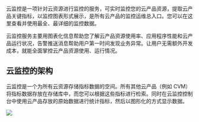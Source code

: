 云监控是一项针对云资源进行监控的服务，可实时监控您的云产品资源，提取云产品关键指标，以监控图表形式展示，是所有云产品的监控运维总入口。您可以在这里查看并使用最全、最详细的监控数据。

云监控服务主要用图表化信息帮助您了解云产品资源使用率、应用程序性能和云产品运行状况，告警推送消息帮助用户第一时间发现业务异常。让用户无需额外开发成本，就能全面掌控云产品资源使用、运行情况。

## 云监控的架构

云监控是一个为所有云资源存储指标数据的空间。所有其他云产品（例如 CVM）将指标数据存放在存储库中，而您可以根据这些指标进行检索。同时在云监控控制台中使用云产品存放的原始数据进行统计指标，然后以图形化的方式显示数据。

![](http://imgcache.tce.fsphere.cn/image/mc.qcloudimg.com/static/img/e17600ac6f357ce818470a179fde9aca/image.png)